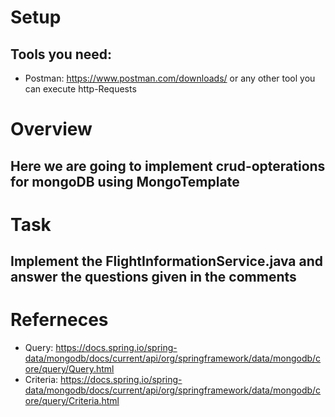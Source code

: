 # Setup

## Tools you need:
- Postman: https://www.postman.com/downloads/ or any other tool you can execute http-Requests

# Overview
## Here we are going to implement crud-opterations for mongoDB using MongoTemplate

# Task
## Implement the FlightInformationService.java and answer the questions given in the comments

# Referneces
- Query: https://docs.spring.io/spring-data/mongodb/docs/current/api/org/springframework/data/mongodb/core/query/Query.html
- Criteria: https://docs.spring.io/spring-data/mongodb/docs/current/api/org/springframework/data/mongodb/core/query/Criteria.html